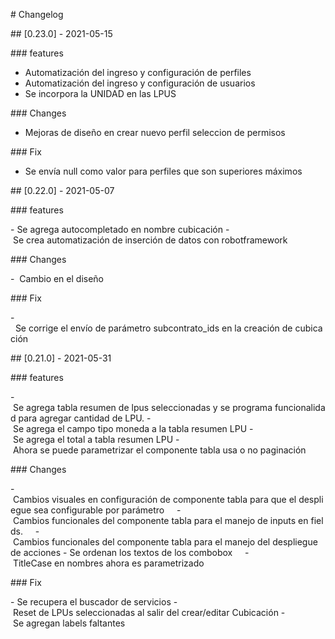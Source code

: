 # Changelog

## [0.23.0] - 2021-05-15

### features

- Automatización del ingreso y configuración de perfiles
- Automatización del ingreso y configuración de usuarios
- Se incorpora la UNIDAD en las LPUS

### Changes

- Mejoras de diseño en crear nuevo perfil seleccion de permisos

### Fix

- Se envía null como valor para perfiles que son superiores máximos


## [0.22.0] - 2021-05-07

### features

- Se agrega autocompletado en nombre cubicación
- Se crea automatización de inserción de datos con robotframework

### Changes

-  Cambio en el diseño

### Fix

-  Se corrige el envío de parámetro subcontrato_ids en la creación de cubicación

## [0.21.0] - 2021-05-31

### features

- Se agrega tabla resumen de lpus seleccionadas y se programa funcionalidad para agregar cantidad de LPU.
- Se agrega el campo tipo moneda a la tabla resumen LPU
- Se agrega el total a tabla resumen LPU
- Ahora se puede parametrizar el componente tabla usa o no paginación

### Changes

- Cambios visuales en configuración de componente tabla para que el despliegue sea configurable por parámetro    
- Cambios funcionales del componente tabla para el manejo de inputs en fields.    
- Cambios funcionales del componente tabla para el manejo del despliegue de acciones
- Se ordenan los textos de los combobox    
- TitleCase en nombres ahora es parametrizado

### Fix

- Se recupera el buscador de servicios
- Reset de LPUs seleccionadas al salir del crear/editar Cubicación
- Se agregan labels faltantes
